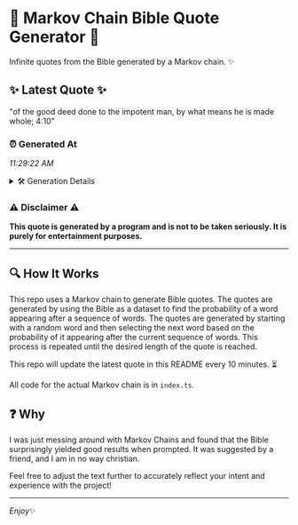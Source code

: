 # 📖 Markov Chain Bible Quote Generator 📖

Infinite quotes from the Bible generated by a Markov chain. ✨

## ✨ Latest Quote ✨
"of the good deed done to the impotent man, by what means he is made whole; 4:10"

### ⏰ Generated At
*11:29:22 AM*

<details>
    <summary>🛠️ Generation Details</summary>
    <p>
        <strong>🌱 Seed:</strong> of<br>
        <strong>🔄 Iterations:</strong> 16<br>
        <strong>📜 Context History:</strong><br>[ of ]: the<br>[ of, the ]: good<br>[ of, the, good ]: deed<br>[ of, the, good, deed ]: done<br>[ of, the, good, deed, done ]: to<br>[ of, the, good, deed, done, to ]: the<br>[ the, good, deed, done, to, the ]: impotent<br>[ good, deed, done, to, the, impotent ]: man,<br>[ deed, done, to, the, impotent, man, ]: by<br>[ done, to, the, impotent, man,, by ]: what<br>[ to, the, impotent, man,, by, what ]: means<br>[ the, impotent, man,, by, what, means ]: he<br>[ impotent, man,, by, what, means, he ]: is<br>[ man,, by, what, means, he, is ]: made<br>[ by, what, means, he, is, made ]: whole;<br>[ what, means, he, is, made, whole; ]: 4:10<br>
    </p>
</details>

### ⚠️ Disclaimer ⚠️
**This quote is generated by a program and is not to be taken seriously. It is purely for entertainment purposes.**

---

## 🔍 How It Works

This repo uses a Markov chain to generate Bible quotes. The quotes are generated by using the Bible as a dataset to find the probability of a word appearing after a sequence of words. The quotes are generated by starting with a random word and then selecting the next word based on the probability of it appearing after the current sequence of words. This process is repeated until the desired length of the quote is reached.

This repo will update the latest quote in this README every 10 minutes. ⏳

All code for the actual Markov chain is in `index.ts`.

## ❓ Why

I was just messing around with Markov Chains and found that the Bible surprisingly yielded good results when prompted. 
It was suggested by a friend, and I am in no way christian.

Feel free to adjust the text further to accurately reflect your intent and experience with the project!

---

*Enjoy*✨
